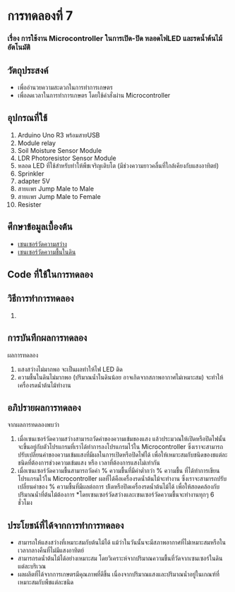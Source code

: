# การทดลองที่ 7 
### เรื่อง การใช้งาน Microcontroller ในการเปิด-ปิด หลอดไฟLED และรดน้ำต้นไม้อัตโนมัติ  
## วัตถุประสงค์
* เพื่ออำนวยความสะดวกในการทำการเกษตร 
* เพื่อลดเวลาในการทำการเกษตร โดยใช้คำสั่งผ่าน Microcontroller 
## อุปกรณที่ใช้
1. Arduino Uno R3 พร้อมสายUSB 
2. Module relay
3. Soil Moisture Sensor Module
4. LDR Photoresistor Sensor Module
5. หลอด LED ที่ใช้สำหรับทำให้พืชเจริญเติบโต (มีช่วงความยาวคลื่นที่ใกล้เคียงกับแสงอาทิตย์)
6. Sprinkler
7. adapter 5V
8. สายเเพร Jump Male to Male
9. สายเเพร Jump Male to Female
10. Resister 
## ศึกษาข้อมูลเบื้องต้น
* [เซนเซอร์วัดความสว่าง](https://www.myarduino.net/article/210/%E0%B8%AA%E0%B8%AD%E0%B8%99%E0%B9%83%E0%B8%8A%E0%B9%89%E0%B8%87%E0%B8%B2%E0%B8%99-arduino-%E0%B9%80%E0%B8%8B%E0%B9%87%E0%B8%99%E0%B9%80%E0%B8%8B%E0%B8%AD%E0%B8%A3%E0%B9%8C%E0%B8%A7%E0%B8%B1%E0%B8%94%E0%B8%84%E0%B8%A7%E0%B8%B2%E0%B8%A1%E0%B8%AA%E0%B8%A7%E0%B9%88%E0%B8%B2%E0%B8%87%E0%B8%84%E0%B8%A7%E0%B8%B2%E0%B8%A1%E0%B9%80%E0%B8%82%E0%B9%89%E0%B8%A1%E0%B9%81%E0%B8%AA%E0%B8%87-%E0%B9%80%E0%B8%9B%E0%B8%B4%E0%B8%94%E0%B8%9B%E0%B8%B4%E0%B8%94%E0%B9%84%E0%B8%9F%E0%B8%95%E0%B8%B2%E0%B8%A1%E0%B9%81%E0%B8%AA%E0%B8%87)
* [เซนเซอร์วัดความชื้นในดิน](https://www.ab.in.th/article/10/%E0%B9%82%E0%B8%9B%E0%B8%A3%E0%B9%80%E0%B8%88%E0%B8%84%E0%B9%80%E0%B8%84%E0%B8%A3%E0%B8%B7%E0%B9%88%E0%B8%AD%E0%B8%87%E0%B8%A3%E0%B8%94%E0%B8%99%E0%B9%89%E0%B8%B3%E0%B8%95%E0%B9%89%E0%B8%99%E0%B9%84%E0%B8%A1%E0%B9%89%E0%B8%AD%E0%B8%B1%E0%B8%95%E0%B9%82%E0%B8%99%E0%B8%A1%E0%B8%B1%E0%B8%95%E0%B8%B4-%E0%B8%94%E0%B9%89%E0%B8%A7%E0%B8%A2-arduino-%E0%B8%A3%E0%B8%B2%E0%B8%84%E0%B8%B2%E0%B8%96%E0%B8%B9%E0%B8%81-%E0%B8%9E%E0%B8%A3%E0%B9%89%E0%B8%AD%E0%B8%A1-code-%E0%B8%95%E0%B8%B1%E0%B8%A7%E0%B8%AD%E0%B8%A2%E0%B9%88%E0%B8%B2%E0%B8%87)
## Code ที่ใช้ในการทดลอง

## วิธีการทำการทดลอง
1. 
## การบันทึกผลการทดลอง
ผลการทดลอง 
1. แสงสว่างไม่มากพอ จะเป็นผลทำให้ไฟ LED ติด 
2. ความชื้นในดินไม่มากพอ (ปริมาณน้ำในดินน้อย อาจเกิดจากสภาพอากาศไม่เหมาะสม) จะทำให้เครื่องรดน้ำต้นไม้ทำงาน
## อภิปรายผลการทดลอง
จากผลการทดลองพบว่า 
1. เมื่อเซนเซอร์วัดความสว่างสามารถวัดค่าของความเข้มของแสง แล้วประมวณให้เปิดหรือปิดไฟนั้น จะขึ้นอยู่กับตัวโปรแกรมที่เราได้ทำการลงโปรแกรมไว้ใน Microcontroller ซึ่งเราจะสามารถปรับเปลี่ยนค่าของความเข้มแสงที่มีผลในการเปิดหรือปิดไฟได้ เพื่อให้เหมาะสมกับชนิดของชแต่ละชนิดที่ต้องการช่วงความเข้มแสง หรือ เวลาที่ต้องการแสงไม่เท่ากัน 
2. เมื่อเซนเซอร์วัดความชื้นสามารถวัดค่า % ความชื้นที่มีค่าต่ำกว่า % ความชื้น ที่ได้ทำการเขียนโปรแกรมไว้ใน Microcontroller ผลที่ได้คือเครื่องรดน้ำต้นไม้จะทำงาน ซึ่งเราจะสามารถปรับเปลี่ยนค่าของ % ความชื้นที่มีผลต่อการ ปเิดหรือปิดเครื่องรดน้ำต้นไม้ได้ เพื่อให้สอดคล้องกับปริมาณน้ำที่ต้นไม้ต้องการ
*โดยเซนเซอร์วัดสว่างและเซนเซอร์วัดความชื้นจะทำงานทุกๆ 6 ชั่วโมง
## ประโยชน์ที่ได้จากการทำการทดลอง
* สามารถให้แสงสว่างที่เหมาะสมกับต้นไม้ได้ แม้ว่าในวันนั้นจะมีสภาพอากาศที่ไม่เหมาะสมหรือในเวลากลางคืนที่ไม่มีแสงอาทิตย์
* สามารถรดน้ำต้นไม้ได้อย่างเหมาะสม โดยวิเคราะห์จากปริมาณความชื้นที่วัดจากเซนเซอร์ในดินแต่ละบริเวณ 
* ผลผลิตที่ได้จากการเกษตรมีคุณภาพที่ดีขึ้น เนื่องจากปริมาณแสงและปริมาณน้ำอยู่ในเกณฑ์ที่เหมาะสมกับพืชแต่ละชนิด



